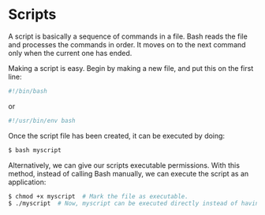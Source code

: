 # Scripts

A script is basically a sequence of commands in a file. Bash reads the file and processes the commands in order. It moves on to the next command only when the current one has ended.

Making a script is easy. Begin by making a new file, and put this on the first line:

```bash
#!/bin/bash
```
or 

```bash
#!/usr/bin/env bash
```

Once the script file has been created, it can be executed by doing:

```bash
$ bash myscript
```

Alternatively, we can give our scripts executable permissions. With this method, instead of calling Bash manually, we can execute the script as an application:

```bash
$ chmod +x myscript  # Mark the file as executable.
$ ./myscript  # Now, myscript can be executed directly instead of having to pass it to bash.
```
